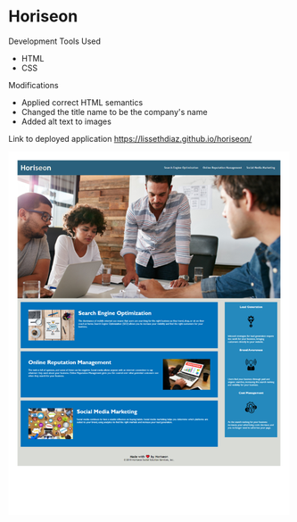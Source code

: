 # Horiseon

Development Tools Used
* HTML
* CSS

Modifications
* Applied correct HTML semantics
* Changed the title name to be the company's name
* Added alt text to images

Link to deployed application
https://lissethdiaz.github.io/horiseon/

![](assets/images/screenshot.png)
